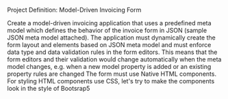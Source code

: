 Project Definition: Model-Driven Invoicing Form

Create a model-driven invoicing application that uses a predefined meta model
which defines the behavior of the invoice form in JSON (sample JSON meta model
attached). The application must dynamically create the form layout and elements
based on JSON meta model and must enforce data type and data validation rules in
the form editors. This means that the form editors and their validation would change
automatically when the meta model changes, e.g. when a new model property is
added or an existing property rules are changed The form must use Native HTML
components. For styling HTML components use CSS, let's try to make the
components look in the style of Bootsrap5
